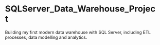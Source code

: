 # SQLServer_Data_Warehouse_Project
Building my first modern data warehouse with SQL Server, including ETL processes, data modelling and analytics. 
